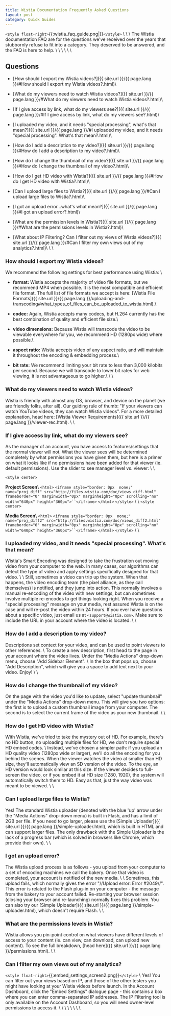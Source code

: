 ```yaml
---
title: Wistia Documentation Frequently Asked Questions
layout: post
category: Quick Guides
---
```


`<style float-right>`{{:wistia_faq_guide.png|}}`</style>`
\\
\\
\\
The Wistia documentation FAQ are for the questions we've received over the years that stubbornly refuse to fit into a category.  They deserved to be answered, and the FAQ is here to help.
\\
\\
\\
\\
\\
\\
##  Questions 

*  [How should I export my Wistia videos?]({{ site.url }}/{{ page.lang }}/#How should I export my Wistia videos?.html)\\

*  [What do my viewers need to watch Wistia videos?]({{ site.url }}/{{ page.lang }}/#What do my viewers need to watch Wistia videos?.html)\\

*  [If I give access by link, what do my viewers see?]({{ site.url }}/{{ page.lang }}/#If I give access by link, what do my viewers see?.html)\\

*  [I uploaded my video, and it needs "special processing", what's that mean?]({{ site.url }}/{{ page.lang }}/#I uploaded my video, and it needs "special processing".  What's that mean?.html)\\

*  [How do I add a description to my video?]({{ site.url }}/{{ page.lang }}/#How do I add a description to my video?.html)\\

*  [How do I change the thumbnail of my video?]({{ site.url }}/{{ page.lang }}/#How do I change the thumbnail of my video?.html)\\

*  [How do I get HD video with Wistia?]({{ site.url }}/{{ page.lang }}/#How do I get HD video with Wistia?.html)\\

*  [Can I upload large files to Wistia?]({{ site.url }}/{{ page.lang }}/#Can I upload large files to Wistia?.html)\\

*  [I got an upload error...what's what mean?]({{ site.url }}/{{ page.lang }}/#I got an upload error?.html)\\

*  [What are the permission levels in Wistia?]({{ site.url }}/{{ page.lang }}/#What are the permissions levels in Wistia?.html)\\

*  [What about IP Filtering?  Can I filter out my views of Wistia videos?]({{ site.url }}/{{ page.lang }}/#Can I filter my own views out of my analytics?.html)\\
\\
\\
### How should I export my Wistia videos?

We recommend the following settings for best performance using Wistia:
\\

*  **format:** Wistia accepts the majority of video file formats, but we recommend MP4 when possible.  It is the most compatible and efficient file format.  The full list of file formats we accept is here: [Wistia File Formats]({{ site.url }}/{{ page.lang }}/uploading-and-transcoding#what_types_of_files_can_be_uploaded_to_wistia.html).\\

*  **codec:** Again, Wistia accepts many codecs, but H.264 currently has the best combination of quality and efficient file size.\\

*  **video dimensions:** Because Wistia will transcode the video to be viewable everywhere for you, we recommend HD (1280px wide) where possible.\\

*  **aspect ratio:** Wistia accepts video of any aspect ratio, and will maintain it throughout the encoding & embedding process.\\

*  **bit rate:** We recommend limiting your bit rate to less than 3,000 kilobits per second.  Because we will transcode to lower bit rates for web viewing, it is not advantageous to go higher.\\
\\
\\
###  What do my viewers need to watch Wistia videos?

Wistia is friendly with almost any OS, browser, and device on the planet (we are friendly folks, after all).  Our guiding rule of thumb: "If your viewers can watch YouTube videos, they can watch Wistia videos".  For a more detailed explanation, head here: [Wistia Viewer Requirements]({{ site.url }}/{{ page.lang }}/viewer-rec.html).
\\
\\
### If I give access by link, what do my viewers see?

As the manager of an account, you have access to features/settings that the normal viewer will not.  What the viewer sees will be determined completely by what permissions you have given them, but here is a primer on what it looks like if no permissions have been added for that viewer (ie. default permissions).  Use the slider to see manager level vs. viewer:
\\
\\

`<style center>`

**Project Screen**\\
`<html>`
`<iframe style="border: 0px  none;" name="proj_diff" src="http://files.wistia.com/doc/views_diff.html" frameborder="0" marginwidth="0px" marginheight="0px" scrolling="no" width="640px" height="360px">``</iframe>`
`</html>`
`</style>`
\\
\\
`<style center>`

**Media Screen**\\
`<html>`
`<iframe style="border: 0px  none;" name="proj_diff2" src="http://files.wistia.com/doc/views_diff2.html" frameborder="0" marginwidth="0px" marginheight="0px" scrolling="no" width="640px" height="360px">``</iframe>`
`</html>`
`</style>`
\\
\\
### I uploaded my video, and it needs "special processing".  What's that mean?

Wistia's Smart Encoding was designed to take the frustration out moving video from your computer to the web.  In many cases, our algorithms can detect the type of video and apply settings specifically designed for that video.
\\
\\
Still, sometimes a video can trip up the system.  When that happens, the video encoding team (the pixel alliance, as they call themselves) is notified, and they jump into action.  This normally involves a manual re-encoding of the video with new settings, but can sometimes involve multiple re-encodes to get things looking right.  When you receive a "special processing" message on your media, rest assured Wistia is on the case and will re-post the video within 24 hours.  If you ever have questions about a specific video, just email us at `<support@wistia.com>`.  Make sure to include the URL in your account where the video is located.
\\
\\
### How do I add a description to my video?

Descriptions set context for your video, and can be used to point viewers to other references.
\\
To create a new description, first head to the page in your account where the video lives.  Under the "Media Actions" drop-down menu, choose "Add Sidebar Element".
\\
In the box that pops up, choose "Add Description", which will give you a space to add text next to your video. Enjoy!
\\
\\
### How do I change the thumbnail of my video?

On the page with the video you'd like to update, select "update thumbnail" under the "Media Actions" drop-down menu.  This will give you two options: the first is to upload a custom thumbnail image from your computer.  The second is to select the current frame of the video as your new thumbnail.
\\
\\
### How do I get HD video with Wistia?

With Wistia, we've tried to take the mystery out of HD.  For example, there's no HD button, no uploading multiple files for HD, we don't require special HD embed codes.
\\
Instead, we've chosen a simpler path: if you upload an HD quality video (1280px wide or larger), we'll do all the encoding for you behind the scenes.  When the viewer watches the video at smaller than HD size, they'll automatically view an SD version of the video.  To the eye, an HD version would look similar at this size.  If the viewer decides to full-screen the video, or if you embed it at HD size (1280, 1920), the system will automatically switch them to HD.  Easy as that, just the way video was meant to be viewed.
\\
\\

### Can I upload large files to Wistia?

Yes!  The standard Wistia uploader (denoted with the blue 'up' arrow under the "Media Actions" drop-down menu) is built in Flash, and has a limit of 2GB per file.  If you need to go larger, please use the [Simple Uploader]({{ site.url }}/{{ page.lang }}/simple-uploader.html), which is built in HTML and can support larger files.  The only drawback with the Simple Uploader is the lack of a progress bar (which is solved in browsers like Chrome, which provide their own).
\\
\\

### I got an upload error?

The Wistia upload process is as follows - you upload from your computer to a set of encoding machines we call the bakery.  Once that video is completed, your account is notified of the new media.
\\
\\
Sometimes, this upload fails, which normally gives the error "//Upload error: Error #2049//".  This error is related to the Flash plug-in on your computer - the message from the bakery to your account failed.  Re-starting your browser session (closing your browser and re-launching) normally fixes this problem.  You can also try our [Simple Uploader]({{ site.url }}/{{ page.lang }}/simple-uploader.html), which doesn't require Flash.
\\
\\

### What are the permissions levels in Wistia?

Wistia allows you pin-point control on what viewers have different levels of access to your content (ie. can view, can download, can upload new content).  To see the full breakdown, [head here]({{ site.url }}/{{ page.lang }}/permissions.html).
\\
\\
### Can I filter my own views out of my analytics?

`<style float-right>`{{:embed_settings_screen2.png}}`</style>`
\\
Yes!  You can filter out your views based on IP, and those of the other testers you might have looking at your Wistia videos before launch.  In the Account Dashboard, click the "Embed Settings" dialogue page - this contains a box where you can enter comma-separated IP addresses.  The IP Filtering tool is only available on the Account Dashboard, so you will need owner-level permissions to access it.
\\
\\
\\
\\
\\
\\
\\
\\

